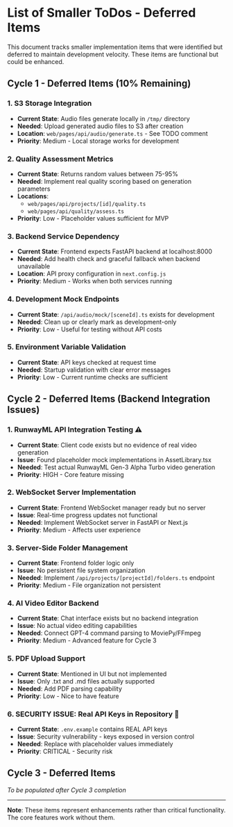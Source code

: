 # List of Smaller ToDos - Deferred Items

This document tracks smaller implementation items that were identified but deferred to maintain development velocity. These items are functional but could be enhanced.

## Cycle 1 - Deferred Items (10% Remaining)

### 1. S3 Storage Integration
- **Current State**: Audio files generate locally in `/tmp/` directory
- **Needed**: Upload generated audio files to S3 after creation
- **Location**: `web/pages/api/audio/generate.ts` - See TODO comment
- **Priority**: Medium - Local storage works for development

### 2. Quality Assessment Metrics
- **Current State**: Returns random values between 75-95%
- **Needed**: Implement real quality scoring based on generation parameters
- **Locations**: 
  - `web/pages/api/projects/[id]/quality.ts`
  - `web/pages/api/quality/assess.ts`
- **Priority**: Low - Placeholder values sufficient for MVP

### 3. Backend Service Dependency
- **Current State**: Frontend expects FastAPI backend at localhost:8000
- **Needed**: Add health check and graceful fallback when backend unavailable
- **Location**: API proxy configuration in `next.config.js`
- **Priority**: Medium - Works when both services running

### 4. Development Mock Endpoints
- **Current State**: `/api/audio/mock/[sceneId].ts` exists for development
- **Needed**: Clean up or clearly mark as development-only
- **Priority**: Low - Useful for testing without API costs

### 5. Environment Variable Validation
- **Current State**: API keys checked at request time
- **Needed**: Startup validation with clear error messages
- **Priority**: Low - Current runtime checks are sufficient

## Cycle 2 - Deferred Items (Backend Integration Issues)

### 1. RunwayML API Integration Testing ⚠️
- **Current State**: Client code exists but no evidence of real video generation
- **Issue**: Found placeholder mock implementations in AssetLibrary.tsx
- **Needed**: Test actual RunwayML Gen-3 Alpha Turbo video generation
- **Priority**: HIGH - Core feature missing

### 2. WebSocket Server Implementation
- **Current State**: Frontend WebSocket manager ready but no server
- **Issue**: Real-time progress updates not functional
- **Needed**: Implement WebSocket server in FastAPI or Next.js
- **Priority**: Medium - Affects user experience

### 3. Server-Side Folder Management
- **Current State**: Frontend folder logic only
- **Issue**: No persistent file system organization
- **Needed**: Implement `/api/projects/[projectId]/folders.ts` endpoint
- **Priority**: Medium - File organization not persistent

### 4. AI Video Editor Backend
- **Current State**: Chat interface exists but no backend integration
- **Issue**: No actual video editing capabilities
- **Needed**: Connect GPT-4 command parsing to MoviePy/FFmpeg
- **Priority**: Medium - Advanced feature for Cycle 3

### 5. PDF Upload Support
- **Current State**: Mentioned in UI but not implemented
- **Issue**: Only .txt and .md files actually supported
- **Needed**: Add PDF parsing capability
- **Priority**: Low - Nice to have feature

### 6. SECURITY ISSUE: Real API Keys in Repository 🚨
- **Current State**: `.env.example` contains REAL API keys
- **Issue**: Security vulnerability - keys exposed in version control
- **Needed**: Replace with placeholder values immediately
- **Priority**: CRITICAL - Security risk

## Cycle 3 - Deferred Items
_To be populated after Cycle 3 completion_

---

**Note**: These items represent enhancements rather than critical functionality. The core features work without them.